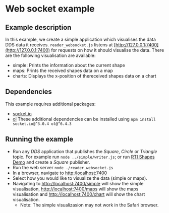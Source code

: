 # Web socket example

## Example description
In this example, we create a simple application which visualises the data DDS data it receives.
`reader_websocket.js` listens at [http://127.0.0.1:7400](http://127.0.0.1:7400) for requests
on how it should visualise the data. There are the following visualisation are available:
* simple: Prints the information about the current shape
* maps: Prints the received shapes data on a map
* charts: Displays the x-position of thereceived shapes data on a chart

## Dependencies
This example requires additional packages:
* [socket.io](https://www.npmjs.com/package/socket.io)
* [ol](https://www.npmjs.com/package/ol)
These additional dependencies can be installed using `npm install socket.io@^3.0.4 ol@^6.4.3`

## Running the example
* Run any *DDS* application that publishes the *Square*, *Circle* or *Triangle* topic. For example run
`node ../simple/writer.js`; or run
[RTI Shapes Demo](https://www.rti.com/free-trial/shapes-demo) and create a *Square*
publisher.
* Run the web server `node ./reader_websocket.js`
* In a browser, navigate to [http:/localhost:7400](http://127.0.0.1:7400)
* Select how you would like to visualize the data (simple or maps).
* Navigating to [http://localhost:7400/simple](http://localhost:7400/simple) will show the simple visualisation, [http://localhost:7400/maps](http://localhost:7400/maps) will show the maps visualisation and [http://localhost:7400/chart](http://localhost:7400/chart) will show the chart visualisation.
  * Note: The simple visualizasion may not work in the Safari browser.